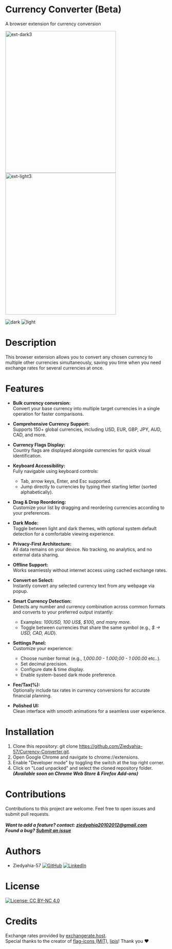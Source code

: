 # Currency Converter (Beta)
A browser extension for currency conversion

<img width="344" height="441" alt="ext-dark3" src="https://github.com/user-attachments/assets/b951c383-8dda-4b0d-ad57-9711a833365a" />
<img width="344" height="441" alt="ext-light3" src="https://github.com/user-attachments/assets/df046afb-b4d2-4331-83ee-6715fe19e909" />

![dark](https://github.com/user-attachments/assets/c4a0a546-b769-469b-9536-33c039e40cb1)
![light](https://github.com/user-attachments/assets/e75c0153-87ad-403b-a192-6ab11e0605a8)

# Description
This browser extension allows you to convert any chosen currency to multiple other currencies simultaneously, saving you time when you need exchange rates for several currencies at once.

# Features
* **Bulk currency conversion:**<br/> Convert your base currency into multiple target currencies in a single operation for faster comparisons.
* **Comprehensive Currency Support:**<br/>Supports 150+ global currencies, including USD, EUR, GBP, JPY, AUD, CAD, and more.
* **Currency Flags Display:**<br/> Country flags are displayed alongside currencies for quick visual identification.
* **Keyboard Accessibility:**<br/>
Fully navigable using keyboard controls:
  * Tab, arrow keys, Enter, and Esc supported.
  * Jump directly to currencies by typing their starting letter (sorted alphabetically).

* **Drag & Drop Reordering:**<br/> Customize your list by dragging and reordering currencies according to your preferences.
* **Dark Mode:**<br/> Toggle between light and dark themes, with optional system default detection for a comfortable viewing experience.
* **Privacy-First Architecture:**<br/> All data remains on your device. No tracking, no analytics, and no external data sharing.
* **Offline Support:**<br/> Works seamlessly without internet access using cached exchange rates.
* **Convert on Select:**<br/> Instantly convert any selected currency text from any webpage via popup.
* **Smart Currency Detection:**<br/>Detects any number and currency combination across common formats and converts to your preferred output instantly:
  * Examples: *100USD, 100 US$, $100, and many more.*
  * Toggle between currencies that share the same symbol (e.g., *$ → USD, CAD, AUD*).
* **Settings Panel:**<br/>Customize your experience:
  * Choose number format (e.g., *1,000.00 - 1.000,00 - 1 000.00* etc..).
  * Set decimal precision.
  * Configure date & time display.
  * Enable system-based dark mode preference.
* **Fee/Tax(%):**<br/>Optionally include tax rates in currency conversions for accurate financial planning.
* **Polished UI:**<br/>Clean interface with smooth animations for a seamless user experience.


# Installation
1. Clone this repository: git clone https://github.com/Ziedyahia-57/Currency-Converter.git.
2. Open Google Chrome and navigate to chrome://extensions.
3. Enable "Developer mode" by toggling the switch at the top right corner.
4. Click on "Load unpacked" and select the cloned repository folder.<br/>
***(Available soon on Chrome Web Store & Firefox Add-ons)***

# Contributions
Contributions to this project are welcome. Feel free to open issues and submit pull requests.
<br/>
<br/>***Want to add a feature? contact: ziedyahia20102012@gmail.com***
<br/>***Found a bug? [Submit an issue](https://github.com/Ziedyahia-57/Currency-Converter/issues/new)***

# Authors
- Ziedyahia-57 [![GitHub](https://img.shields.io/badge/-GitHub-black?style=flat&logo=github)](https://github.com/Ziedyahia-57) [![LinkedIn](https://img.shields.io/badge/-LinkedIn-blue?style=flat&logo=linkedin&logoColor=white)](https://www.linkedin.com/in/zied-yahia/)


# License
[![License: CC BY-NC 4.0](https://img.shields.io/badge/License-CC%20BY--NC%204.0-lightgrey.svg)](https://creativecommons.org/licenses/by-nc/4.0/)


# Credits
Exchange rates provided by [exchangerate.host](https://exchangerate.host/). <br>
Special thanks to the creator of [flag-icons (MIT)](https://github.com/lipis/flag-icons), [lipis](https://github.com/lipis)!
Thank you ❤️
